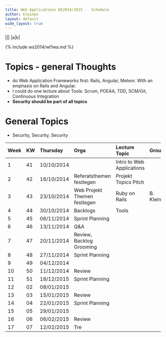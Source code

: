 ```yaml
---
title: Web Applications WS2014/2015 -  Schedule
author: kleinen
layout: default
wide_layout: true
---
```

|||
|a|b|

{% include ws2014/wt1wa.md %}


Topics - general Thoughts
===================

* do Web Application Frameworks first: Rails, Angular, Meteor. With an emphasis on Rails and Angular.
* I could do one lecture about Tools: Scrum, POEAA, TDD, SCM/Git, Continuous Integration
* **Security should be part of all topics**



General Topics
===================
- Security, Security, Security

| Week | KW | Thursday   | Orga                         | Lecture Topic             | Group      | Source                                                          |
|:-----|:---|:-----------|:-----------------------------|:--------------------------|:-----------|:----------------------------------------------------------------|
| 1    | 41 | 10/10/2014 |                              | Intro to Web Applications |            | [bentobox](https://github.com/htw-imi-webapplications/bentobox) |
| 2    | 42 | 16/10/2014 | Referatsthemen festlegen     | Projekt Topics Pitch      |            |                                                                 |
| 3    | 43 | 23/10/2014 | Web Projekt Themen festlegen | Ruby on Rails             | B. Kleinen |                                                                 |
| 4    | 44 | 30/10/2014 | Backlogs                     | Tools                     |            |                                                                 |
| 5    | 45 | 06/11/2014 | Sprint Planning              |                           |            |                                                                 |
| 6    | 46 | 13/11/2014 | Q&A                          |                           |            |                                                                 |
| 7    | 47 | 20/11/2014 | Review, Backlog Grooming     |                           |            |                                                                 |
| 8    | 48 | 27/11/2014 | Sprint Planning              |                           |            |                                                                 |
| 9    | 49 | 04/12/2014 |                              |                           |            |                                                                 |
| 10   | 50 | 11/12/2014 | Review                       |                           |            |                                                                 |
| 11   | 51 | 18/12/2015 | Sprint Planning              |                           |            |                                                                 |
| 12   | 02 | 08/01/2015 |                              |                           |            |                                                                 |
| 13   | 03 | 15/01/2015 | Review                       |                           |            |                                                                 |
| 14   | 04 | 22/01/2015 | Sprint Planning              |                           |            |                                                                 |
| 15   | 05 | 29/01/2015 |                              |                           |            |                                                                 |
| 16   | 06 | 06/02/2015 | Review                       |                           |            |                                                                 |
| 17   | 07 | 12/02/2015 | Tre                          |                           |            |                                                                 |
